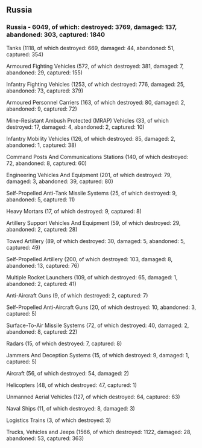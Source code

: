 
 
 ## Russia
 
 ### Russia - 6049, of which: destroyed: 3769, damaged: 137, abandoned: 303, captured: 1840

 

 

 Tanks (1118, of which destroyed: 669, damaged: 44, abandoned: 51, captured: 354)

 Armoured Fighting Vehicles (572, of which destroyed: 381, damaged: 7, abandoned: 29, captured: 155)

 Infantry Fighting Vehicles (1253, of which destroyed: 776, damaged: 25, abandoned: 73, captured: 379)

 Armoured Personnel Carriers (163, of which destroyed: 80, damaged: 2, abandoned: 9, captured: 72)

 Mine-Resistant Ambush Protected (MRAP) Vehicles (33, of which destroyed: 17, damaged: 4, abandoned: 2, captured: 10)

 Infantry Mobility Vehicles (126, of which destroyed: 85, damaged: 2, abandoned: 1, captured: 38)

 Command Posts And Communications Stations (140, of which destroyed: 72, abandoned: 8, captured: 60)

 Engineering Vehicles And Equipment (201, of which destroyed: 79, damaged: 3, abandoned: 39, captured: 80)

 Self-Propelled Anti-Tank Missile Systems (25, of which destroyed: 9, abandoned: 5, captured: 11)

 Heavy Mortars (17, of which destroyed: 9, captured: 8)

 Artillery Support Vehicles And Equipment (59, of which destroyed: 29, abandoned: 2, captured: 28)

 Towed Artillery (89, of which destroyed: 30, damaged: 5, abandoned: 5, captured: 49)

 Self-Propelled Artillery (200, of which destroyed: 103, damaged: 8, abandoned: 13, captured: 76)

 Multiple Rocket Launchers (109, of which destroyed: 65, damaged: 1, abandoned: 2, captured: 41)

 Anti-Aircraft Guns (9, of which destroyed: 2, captured: 7)

 Self-Propelled Anti-Aircraft Guns (20, of which destroyed: 10, abandoned: 3, captured: 5)

 Surface-To-Air Missile Systems (72, of which destroyed: 40, damaged: 2, abandoned: 8, captured: 22)

 Radars (15, of which destroyed: 7, captured: 8)

 Jammers And Deception Systems (15, of which destroyed: 9, damaged: 1, captured: 5)

 Aircraft (56, of which destroyed: 54, damaged: 2)

 Helicopters (48, of which destroyed: 47, captured: 1)

 Unmanned Aerial Vehicles (127, of which destroyed: 64, captured: 63)

 Naval Ships (11, of which destroyed: 8, damaged: 3)

 Logistics Trains (3, of which destroyed: 3)

 Trucks, Vehicles and Jeeps (1566, of which destroyed: 1122, damaged: 28, abandoned: 53, captured: 363)


